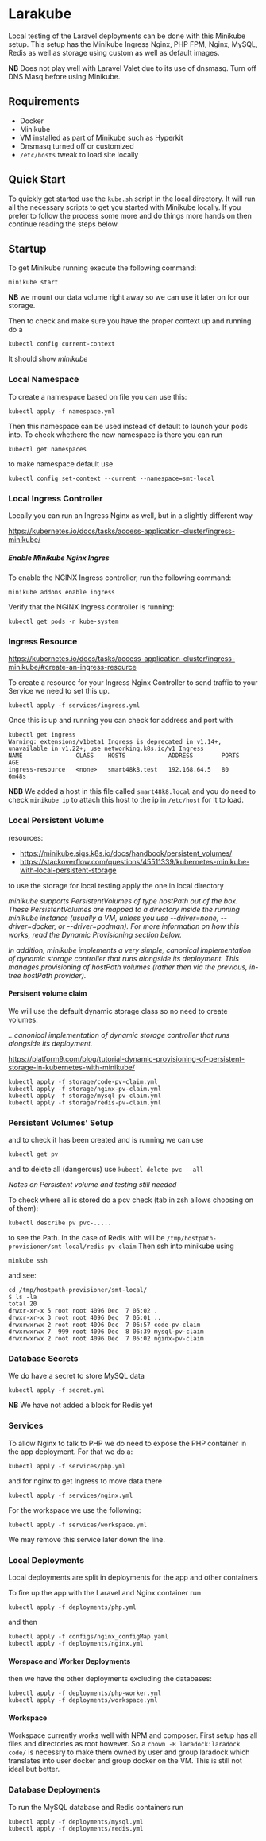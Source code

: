 # Larakube

Local testing of the Laravel deployments can be done with this Minikube setup. This setup has the Minikube Ingress Nginx, PHP FPM, Nginx, MySQL, Redis as well as storage using custom as well as default images.

**NB** Does not play well with Laravel Valet due to its use of dnsmasq. Turn off DNS Masq before using Minikube.

## Requirements

- Docker
- Minikube
- VM installed as part of Minikube such as Hyperkit
- Dnsmasq turned off or customized
- `/etc/hosts` tweak to load site locally

## Quick Start

To quickly get started use the `kube.sh` script in the local directory. It will run all the necessary scripts to get you started with Minikube locally. If you prefer to follow the process some more and do things more hands on then continue reading the steps below.

## Startup

To get Minikube running execute the following command:

```
minikube start
```

**NB** we mount our data volume right away so we can use it later on for our storage.

Then to check and make sure you have the proper context up and running do a

```
kubectl config current-context
```

It should show *minikube*

### Local Namespace

To create a namespace based on file you can use this:

```
kubectl apply -f namespace.yml
```

Then this namespace can be used instead of default to launch your pods into. To check whethere the new namespace is there you can run

```
kubectl get namespaces
```
to make namespace default use 

```
kubectl config set-context --current --namespace=smt-local
```

### Local Ingress Controller

Locally you can run an Ingress Nginx as well, but in a slightly different way

https://kubernetes.io/docs/tasks/access-application-cluster/ingress-minikube/

##### Enable Minikube Nginx Ingres 
To enable the NGINX Ingress controller, run the following command:

```
minikube addons enable ingress
```

Verify that the NGINX Ingress controller is running:

```
kubectl get pods -n kube-system
```

### Ingress Resource 

https://kubernetes.io/docs/tasks/access-application-cluster/ingress-minikube/#create-an-ingress-resource

To create a resource for your Ingress Nginx Controller to send traffic to your Service we need to set this up.

```
kubectl apply -f services/ingress.yml
```

Once this is up and running you can check for address and port with 

```
kubectl get ingress
Warning: extensions/v1beta1 Ingress is deprecated in v1.14+, unavailable in v1.22+; use networking.k8s.io/v1 Ingress
NAME               CLASS    HOSTS            ADDRESS        PORTS   AGE
ingress-resource   <none>   smart48k8.test   192.168.64.5   80      6m48s
```

**NBB** We added a host in this file called `smart48k8.local` and you do need to check `minikube ip` to attach this host to the ip in `/etc/host` for it to load.

### Local Persistent Volume

resources:
- https://minikube.sigs.k8s.io/docs/handbook/persistent_volumes/
- https://stackoverflow.com/questions/45511339/kubernetes-minikube-with-local-persistent-storage

to use the storage for local testing apply the one in local directory 

_minikube supports PersistentVolumes of type hostPath out of the box. These PersistentVolumes are mapped to a directory inside the running minikube instance (usually a VM, unless you use --driver=none, --driver=docker, or --driver=podman). For more information on how this works, read the Dynamic Provisioning section below._

_In addition, minikube implements a very simple, canonical implementation of dynamic storage controller that runs alongside its deployment. This manages provisioning of hostPath volumes (rather then via the previous, in-tree hostPath provider)._
#### Persisent volume claim


We will use the default dynamic storage class so no need to create volumes:

_...canonical implementation of dynamic storage controller that runs alongside its deployment._

https://platform9.com/blog/tutorial-dynamic-provisioning-of-persistent-storage-in-kubernetes-with-minikube/


```
kubectl apply -f storage/code-pv-claim.yml
kubectl apply -f storage/nginx-pv-claim.yml
kubectl apply -f storage/mysql-pv-claim.yml
kubectl apply -f storage/redis-pv-claim.yml
```

### Persistent Volumes' Setup

and to check it has been created and is running we can use 

```
kubectl get pv
``` 

and to delete all (dangerous) use `kubectl delete pvc --all`

*Notes on Persistent volume and testing still needed*

To check where all is stored do a pcv check (tab in zsh allows choosing on of them):

```
kubectl describe pv pvc-.....
```

to see the Path. In the case of Redis with will be `/tmp/hostpath-provisioner/smt-local/redis-pv-claim` Then ssh into minikube using 

```
minkube ssh
```

and see:


```
cd /tmp/hostpath-provisioner/smt-local/              
$ ls -la
total 20
drwxr-xr-x 5 root root 4096 Dec  7 05:02 .
drwxr-xr-x 3 root root 4096 Dec  7 05:01 ..
drwxrwxrwx 2 root root 4096 Dec  7 06:57 code-pv-claim
drwxrwxrwx 7  999 root 4096 Dec  8 06:39 mysql-pv-claim
drwxrwxrwx 2 root root 4096 Dec  7 05:02 nginx-pv-claim
```

### Database Secrets

We do have a secret to store MySQL data

```
kubectl apply -f secret.yml
```


**NB** We have not added a block for Redis yet
### Services 

To allow Nginx to talk to PHP we do need to expose the PHP container in the app deployment. For that we do a:

```
kubectl apply -f services/php.yml
```

and for nginx to get Ingress to move data there

```
kubectl apply -f services/nginx.yml
```

For the workspace we use the following:

```
kubectl apply -f services/workspace.yml
```

We may remove this service later down the line.

### Local Deployments 

Local deployments are split in deployments for the app and other containers

To fire up the app with the Laravel and Nginx container run

```
kubectl apply -f deployments/php.yml
```

and then
```
kubectl apply -f configs/nginx_configMap.yaml
kubectl apply -f deployments/nginx.yml
```


#### Worspace and Worker Deployments

then we have the other deployments excluding the databases:

```
kubectl apply -f deployments/php-worker.yml
kubectl apply -f deployments/workspace.yml
```

#### Workspace

Workspace currently works well with NPM and composer. First setup has all files and directories as root however. So a `chown -R laradock:laradock code/` is necessry to make them owned by user and group laradock which translates into user docker and group docker on the VM. This is still not ideal but better.
### Database Deployments

To run the MySQL database and Redis containers run

```
kubectl apply -f deployments/mysql.yml
kubectl apply -f deployments/redis.yml
```
